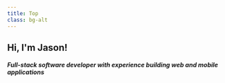 ```yaml
---
title: Top
class: bg-alt
---
```


## Hi, I'm Jason!
#### *Full-stack software developer with experience building web and mobile applications* 